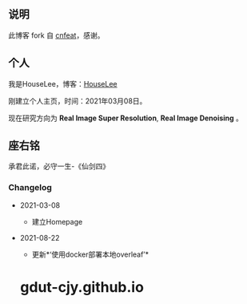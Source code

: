 ## 说明

此博客 fork 自 [cnfeat](http://cnfeat.com)，感谢。

## 个人

我是HouseLee，博客：[HouseLee](http://house-leo.github.io)

刚建立个人主页，时间：2021年03月08日。

现在研究方向为 **Real Image Super Resolution**, **Real Image Denoising** 。

## 座右铭

承君此诺，必守一生-《仙剑四》


### Changelog


- 2021-03-08
	
	- 建立Homepage
	
- 2021-08-22

  - 更新*‘使用docker部署本地overleaf’*

  # gdut-cjy.github.io
